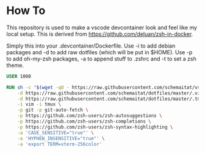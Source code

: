 # How To

This repository is used to make a vscode devcontainer look and feel like my local setup. This is derived from https://github.com/deluan/zsh-in-docker.

Simply this into your .devcontainer/Dockerfile. Use -i to add debian packages and -d to add raw dotfiles (which will be put in $HOME). Use -p to add oh-my-zsh packages, -a to append stuff to .zshrc and -t to set a zsh theme.

```Dockerfile
USER 1000

RUN sh -c "$(wget -qO - https://raw.githubusercontent.com/schemaitat/vscode-dev-container/main/install.sh)" -- \
    -d https://raw.githubusercontent.com/schemaitat/dotfiles/master/.vimrc \
    -d https://raw.githubusercontent.com/schemaitat/dotfiles/master/.tmux.conf \
    -i vim -i tmux \
    -p git -p git-auto-fetch \
    -p https://github.com/zsh-users/zsh-autosuggestions \
    -p https://github.com/zsh-users/zsh-completions \
    -p https://github.com/zsh-users/zsh-syntax-highlighting \
    -a 'CASE_SENSITIVE="true"' \
    -a 'HYPHEN_INSENSITIVE="true"' \
    -a 'export TERM=xterm-256color'
```